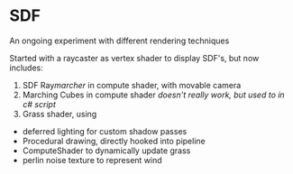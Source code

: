 # SDF
An ongoing experiment with different rendering techniques

Started with a raycaster as vertex shader to display SDF's, but now includes:
1) SDF Ray*marcher* in compute shader, with movable camera
2) Marching Cubes in compute shader *doesn't really work, but used to in c# script*
3) Grass shader, using
  * deferred lighting for custom shadow passes
  * Procedural drawing, directly hooked into pipeline
  * ComputeShader to dynamically update grass
  * perlin noise texture to represent wind
